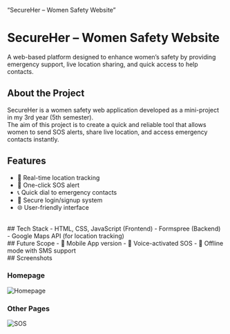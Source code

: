 “SecureHer – Women Safety Website”
# SecureHer – Women Safety Website
A web-based platform designed to enhance women’s safety by providing emergency support, live location sharing, and quick access to help contacts.
<br>
## About the Project
SecureHer is a women safety web application developed as a mini-project in my 3rd year (5th semester).  
The aim of this project is to create a quick and reliable tool that allows women to send SOS alerts, share live location, and access emergency contacts instantly.
<br>
## Features
- 📍 Real-time location tracking
- 🚨 One-click SOS alert
- 📞 Quick dial to emergency contacts
- 🔐 Secure login/signup system
- 🌐 User-friendly interface
<br>
## Tech Stack
- HTML, CSS, JavaScript (Frontend)
- Formspree (Backend)
- Google Maps API (for location tracking)
<br>
## Future Scope
- 📲 Mobile App version
- 📢 Voice-activated SOS
- 📡 Offline mode with SMS support
<br>
## Screenshots

### Homepage
![Homepage](<img width="1913" height="705" alt="Screenshot of women safety" src="https://github.com/user-attachments/assets/7b4000c8-4bab-4abd-a40b-f78b35f657a6" />
)
<br>
### Other Pages
![SOS](<img width="1888" height="897" alt="Screenshot of second page of women safety" src="https://github.com/user-attachments/assets/0330917d-27b1-4a5c-927f-cf25529812f2" />
)

